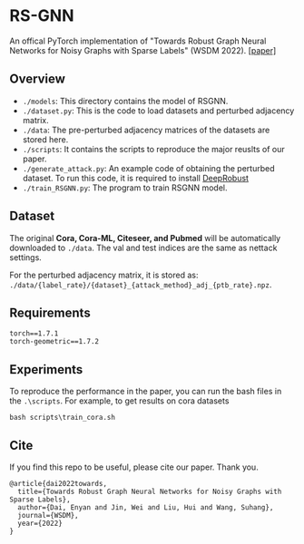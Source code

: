 
# RS-GNN
An offical PyTorch implementation of "Towards Robust Graph Neural Networks for Noisy Graphs with Sparse Labels" (WSDM 2022). [[paper]](https://arxiv.org/pdf/2201.00232.pdf)
## Overview
* `./models`: This directory contains the model of RSGNN.
* `./dataset.py`: This is the code to load datasets and perturbed adjacency matrix.
* `./data`: The pre-perturbed adjacency matrices of the datasets are stored here.
* `./scripts`: It contains the scripts to reproduce the major reuslts of our paper.
* `./generate_attack.py`: An example code of obtaining the perturbed dataset. To run this code, it is required to install [DeepRobust](https://deeprobust.readthedocs.io/en/latest/)
* `./train_RSGNN.py`: The program to train RSGNN model.

## Dataset
The original **Cora, Cora-ML, Citeseer, and Pubmed** will be automatically downloaded to `./data`. The val and test indices are the same as nettack settings. 

For the perturbed adjacency matrix, it is stored as: `./data/{label_rate}/{dataset}_{attack_method}_adj_{ptb_rate}.npz`. 

## Requirements

```
torch==1.7.1
torch-geometric==1.7.2 
```

## Experiments
To reproduce the performance in the paper, you can run the bash files in the `.\scripts`. For example, to get results on cora datasets
```
bash scripts\train_cora.sh
```


## Cite
If you find this repo to be useful, please cite our paper. Thank you.
```
@article{dai2022towards,
  title={Towards Robust Graph Neural Networks for Noisy Graphs with Sparse Labels},
  author={Dai, Enyan and Jin, Wei and Liu, Hui and Wang, Suhang},
  journal={WSDM},
  year={2022}
}
```
